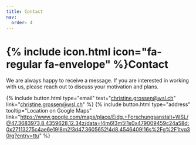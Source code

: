 ```yaml
---
title: Contact
nav:
  order: 4
---
```


# {% include icon.html icon="fa-regular fa-envelope" %}Contact

We are always happy to receive a message. If you are interested in working with us, please reach out to discuss your motivation and plans.

{%
  include button.html
  type="email"
  text="christine.grossen@wsl.ch"
  link="christine.grossen@wsl.ch"
%}
{%
  include button.html
  type="address"
  tooltip="Location on Google Maps"
  link="https://www.google.com/maps/place/Eidg.+Forschungsanstalt+WSL/@47.3683973,8.4359628,12.34z/data=!4m6!3m5!1s0x479009459c24a58d:0x27113275c4ae6e19!8m2!3d47.3605652!4d8.4546409!16s%2Fg%2F1tvq30rg?entry=ttu"
%}

